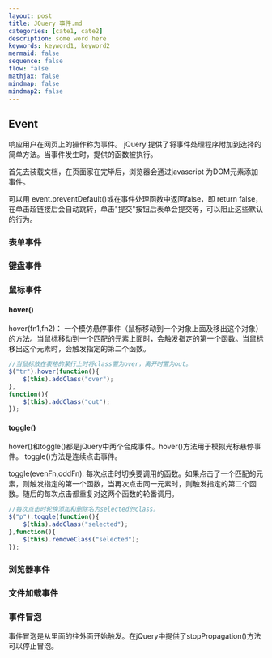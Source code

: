 ```yaml
---
layout: post
title: JQuery 事件.md
categories: [cate1, cate2]
description: some word here
keywords: keyword1, keyword2
mermaid: false
sequence: false
flow: false
mathjax: false
mindmap: false
mindmap2: false
---
```

## Event

响应用户在网页上的操作称为事件。 jQuery 提供了将事件处理程序附加到选择的简单方法。当事件发生时，提供的函数被执行。

首先去装载文档，在页面家在完毕后，浏览器会通过javascript 为DOM元素添加事件。



可以用 event.preventDefault()或在事件处理函数中返回false，即 return false，在单击超链接后会自动跳转，单击"提交"按钮后表单会提交等，可以阻止这些默认的行为。



### 表单事件

### 键盘事件

### 鼠标事件

#### hover()

hover(fn1,fn2)： 一个模仿悬停事件（鼠标移动到一个对象上面及移出这个对象）的方法。当鼠标移动到一个匹配的元素上面时，会触发指定的第一个函数。当鼠标移出这个元素时，会触发指定的第二个函数。

```js
//当鼠标放在表格的某行上时将class置为over，离开时置为out。
$("tr").hover(function(){    
    $(this).addClass("over");
},              
function(){    
    $(this).addClass("out"); 
});
```



#### toggle()

hover()和toggle()都是jQuery中两个合成事件。hover()方法用于模拟光标悬停事件。 toggle()方法是连续点击事件。

toggle(evenFn,oddFn): 每次点击时切换要调用的函数。如果点击了一个匹配的元素，则触发指定的第一个函数，当再次点击同一元素时，则触发指定的第二个函数。随后的每次点击都重复对这两个函数的轮番调用。

```js
//每次点击时轮换添加和删除名为selected的class。
$("p").toggle(function(){   
    $(this).addClass("selected");   
},function(){   
    $(this).removeClass("selected"); 
});
```



### 浏览器事件

### 文件加载事件



### 事件冒泡

事件冒泡是从里面的往外面开始触发。在jQuery中提供了stopPropagation()方法可以停止冒泡。